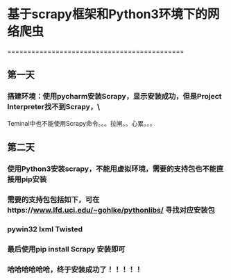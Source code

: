 ﻿# 基于scrapy框架和Python3环境下的网络爬虫
============================================
## 第一天
### 搭建环境：使用pycharm安装Scrapy，显示安装成功，但是Project Interpreter找不到Scrapy，\
Teminal中也不能使用Scrapy命令。。。拉闸。。心累。。。

## 第二天
### 使用Python3安装scrapy，不能用虚拟环境，需要的支持包也不能直接用pip安装
### 需要的支持包包括如下，可在https://www.lfd.uci.edu/~gohlke/pythonlibs/ 寻找对应安装包
### pywin32  lxml Twisted
### 最后使用pip install Scrapy 安装即可
### 哈哈哈哈哈哈，终于安装成功了！！！！！